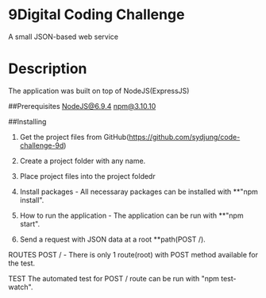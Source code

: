 # 9Digital Coding Challenge
A small JSON-based web service

# Description
The application was built on top of NodeJS(ExpressJS)

##Prerequisites
NodeJS@6.9.4
npm@3.10.10

##Installing
1. Get the project files from GitHub(https://github.com/sydjung/code-challenge-9d)
2. Create a project folder with any name.
3. Place project files into the project foldedr
4. Install packages - All necessaray packages can be installed with **"npm install".

2. How to run the application - The application can be run with **"npm start".
3. Send a request with JSON data at a root **path(POST /).

ROUTES
POST / - There is only 1 route(root) with POST method available for the test.

TEST
The automated test for POST / route can be run with "npm test-watch".

